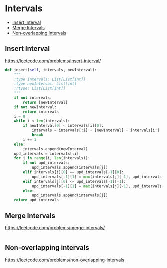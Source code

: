 # Intervals

+ [Insert Interval](#insert-interval)
+ [Merge Intervals](#merge-intervals)
+ [Non-overlapping Intervals](#non-overlapping-intervals)

## Insert Interval

https://leetcode.com/problems/insert-interval/

```python
def insert(self, intervals, newInterval):
    """
    :type intervals: List[List[int]]
    :type newInterval: List[int]
    :rtype: List[List[int]]
    """
    if not intervals:
        return [newInterval]
    if not newInterval:
        return intervals
    i = 0
    while i < len(intervals):
        if newInterval[0] < intervals[i][0]:
            intervals = intervals[:i] + [newInterval] + intervals[i:]
            break
        i += 1
    else:
        intervals.append(newInterval)
    upd_intervals = intervals[:i]
    for j in range(i, len(intervals)):
        if not upd_intervals:
            upd_intervals.append(intervals[j])
        elif intervals[j][0] == upd_intervals[-1][0]:
            upd_intervals[-1][1] = max(intervals[j][-1], upd_intervals[-1][-1])
        elif intervals[j][0] <= upd_intervals[-1][-1]:
            upd_intervals[-1][1] = max(intervals[j][-1], upd_intervals[-1][-1])
        else:
            upd_intervals.append(intervals[j])
    return upd_intervals

```

## Merge Intervals

https://leetcode.com/problems/merge-intervals/

```python

```

## Non-overlapping intervals

https://leetcode.com/problems/non-overlapping-intervals

```python

```
